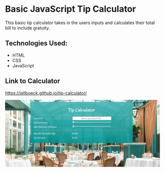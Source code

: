# Basic JavaScript Tip Calculator

This basic tip calculator takes in the users inputs and calculates their total bill to include gratuity.

## Technologies Used:
* HTML
* CSS
* JavaScript

## Link to Calculator

https://jellboeck.github.io/tip-calculator/

![Image of the tip calculator](/Images/main.PNG)




